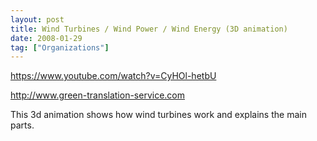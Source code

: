 ```yaml
---
layout: post
title: Wind Turbines / Wind Power / Wind Energy (3D animation)
date: 2008-01-29
tag: ["Organizations"]
---
```


https://www.youtube.com/watch?v=CyHOl-hetbU  

http://www.green-translation-service.com 

This 3d animation shows how wind turbines work and explains the main parts.